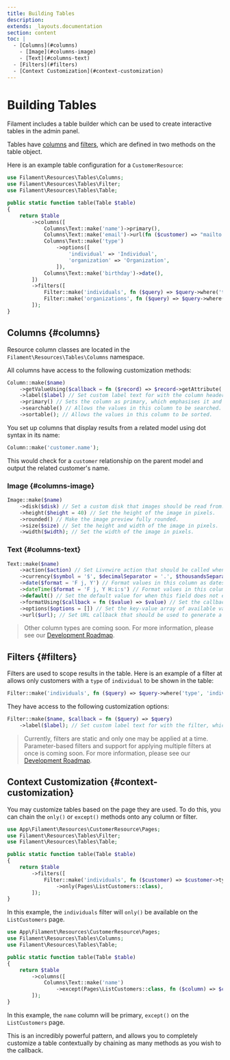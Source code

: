 ```yaml
---
title: Building Tables
description:
extends: _layouts.documentation
section: content
toc: |
  - [Columns](#columns)
    - [Image](#columns-image)
    - [Text](#columns-text)
  - [Filters](#filters)
  - [Context Customization](#context-customization)
---
```


# Building Tables

<p class="lg:text-2xl">Filament includes a table builder which can be used to create interactive tables in the admin panel.</p>

Tables have [columns](#columns) and [filters](#filters), which are defined in two methods on the table object.

Here is an example table configuration for a `CustomerResource`:

```php
use Filament\Resources\Tables\Columns;
use Filament\Resources\Tables\Filter;
use Filament\Resources\Tables\Table;

public static function table(Table $table)
{
    return $table
        ->columns([
            Columns\Text::make('name')->primary(),
            Columns\Text::make('email')->url(fn ($customer) => "mailto:{$customer->email}"),
            Columns\Text::make('type')
                ->options([
                    'individual' => 'Individual',
                    'organization' => 'Organization',
                ]),
            Columns\Text::make('birthday')->date(),
        ])
        ->filters([
            Filter::make('individuals', fn ($query) => $query->where('type', 'individual')),
            Filter::make('organizations', fn ($query) => $query->where('type', 'organization')),
        ]);
}
```

## Columns {#columns}

Resource column classes are located in the `Filament\Resources\Tables\Columns` namespace.

All columns have access to the following customization methods:

```php
Column::make($name)
    ->getValueUsing($callback = fn ($record) => $record->getAttribute('{column name}')) // Set the callback used to retrieve the value of the column from a given record.
    ->label($label) // Set custom label text for with the column header, which is otherwise automatically generated based on its name. It supports localization strings.
    ->primary() // Sets the column as primary, which emphasises it and links to access a record.
    ->searchable() // Allows the values in this column to be searched.
    ->sortable(); // Allows the values in this column to be sorted.
```

You set up columns that display results from a related model using dot syntax in its name:

```php
Column::make('customer.name');
```

This would check for a `customer` relationship on the parent model and output the related customer's name.

### Image {#columns-image}

```php
Image::make($name)
    ->disk($disk) // Set a custom disk that images should be read from.
    ->height($height = 40) // Set the height of the image in pixels.
    ->rounded() // Make the image preview fully rounded.
    ->size($size) // Set the height and width of the image in pixels.
    ->width($width); // Set the width of the image in pixels.
```

### Text {#columns-text}

```php
Text::make($name)
    ->action($action) // Set Livewire action that should be called when this column is clicked. The current record key will be passed in as a parameter.
    ->currency($symbol = '$', $decimalSeparator = '.', $thousandsSeparator = ',') // Format values in this column as if they were currency.
    ->date($format = 'F j, Y') // Format values in this column as dates, using PHP date formatting tokens.
    ->dateTime($format = 'F j, Y H:i:s') // Format values in this column as date-times, using PHP date formatting tokens.
    ->default() // Set the default value for when this field does not exist.
    ->formatUsing($callback = fn ($value) => $value) // Set the callback used to format the value of the column.
    ->options($options = []) // Set the key-value array of available values that this column could hold.
    ->url($url); // Set URL callback that should be used to generate a URL to send the user to when this column is clicked.
```

> Other column types are coming soon. For more information, please see our [Development Roadmap](/docs/roadmap).

## Filters {#filters}

Filters are used to scope results in the table. Here is an example of a filter at allows only customers with a `type` of `individual` to be shown in the table:

```php
Filter::make('individuals', fn ($query) => $query->where('type', 'individual')),
```

They have access to the following customization options:

```php
Filter::make($name, $callback = fn ($query) => $query)
    ->label($label); // Set custom label text for with the filter, which is otherwise automatically generated based on its name. It supports localization strings.
```

> Currently, filters are static and only one may be applied at a time. Parameter-based filters and support for applying multiple filters at once is coming soon. For more information, please see our [Development Roadmap](/docs/roadmap).

## Context Customization {#context-customization}

You may customize tables based on the page they are used. To do this, you can chain the `only()` or `except()` methods onto any column or filter.

```php
use App\Filament\Resources\CustomerResource\Pages;
use Filament\Resources\Tables\Filter;
use Filament\Resources\Tables\Table;

public static function table(Table $table)
{
    return $table
        ->filters([
            Filter::make('individuals', fn ($customer) => $customer->type === 'individual')
                ->only(Pages\ListCustomers::class),
        ]);
}
```

In this example, the `individuals` filter will `only()` be available on the `ListCustomers` page.

```php
use App\Filament\Resources\CustomerResource\Pages;
use Filament\Resources\Tables\Columns;
use Filament\Resources\Tables\Table;

public static function table(Table $table)
{
    return $table
        ->columns([
            Columns\Text::make('name')
                ->except(Pages\ListCustomers::class, fn ($column) => $column->primary()),
        ]);
}
```

In this example, the `name` column will be primary, `except()` on the `ListCustomers` page.

This is an incredibly powerful pattern, and allows you to completely customize a table contextually by chaining as many methods as you wish to the callback.
